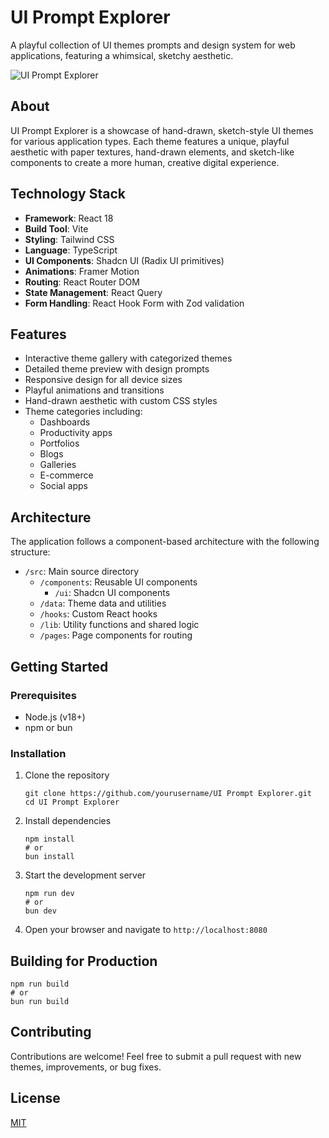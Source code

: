 # UI Prompt Explorer

A playful collection of UI themes prompts and design system for web applications, featuring a whimsical, sketchy aesthetic.

![UI Prompt Explorer](./public/themes/sketchy-dashboard.png)

## About

UI Prompt Explorer is a showcase of hand-drawn, sketch-style UI themes for various application types. Each theme features a unique, playful aesthetic with paper textures, hand-drawn elements, and sketch-like components to create a more human, creative digital experience.

## Technology Stack

- **Framework**: React 18
- **Build Tool**: Vite
- **Styling**: Tailwind CSS
- **Language**: TypeScript
- **UI Components**: Shadcn UI (Radix UI primitives)
- **Animations**: Framer Motion
- **Routing**: React Router DOM
- **State Management**: React Query
- **Form Handling**: React Hook Form with Zod validation

## Features

- Interactive theme gallery with categorized themes
- Detailed theme preview with design prompts
- Responsive design for all device sizes
- Playful animations and transitions
- Hand-drawn aesthetic with custom CSS styles
- Theme categories including:
  - Dashboards
  - Productivity apps
  - Portfolios
  - Blogs
  - Galleries
  - E-commerce
  - Social apps

## Architecture

The application follows a component-based architecture with the following structure:

- `/src`: Main source directory
  - `/components`: Reusable UI components
    - `/ui`: Shadcn UI components
  - `/data`: Theme data and utilities
  - `/hooks`: Custom React hooks
  - `/lib`: Utility functions and shared logic
  - `/pages`: Page components for routing

## Getting Started

### Prerequisites

- Node.js (v18+)
- npm or bun

### Installation

1. Clone the repository
   ```
   git clone https://github.com/yourusername/UI Prompt Explorer.git
   cd UI Prompt Explorer
   ```

2. Install dependencies
   ```
   npm install
   # or
   bun install
   ```

3. Start the development server
   ```
   npm run dev
   # or
   bun dev
   ```

4. Open your browser and navigate to `http://localhost:8080`

## Building for Production

```
npm run build
# or
bun run build
```

## Contributing

Contributions are welcome! Feel free to submit a pull request with new themes, improvements, or bug fixes.

## License

[MIT](LICENSE)
